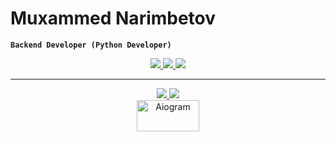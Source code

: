 # Muxammed Narimbetov

**`Backend Developer (Python Developer)`**


<div align="center">

  <a href="mailto:narimbetov00@mail.ru">
    <img src="https://img.shields.io/badge/Gmail-D14836?style=for-the-badge&logo=gmail&logoColor=white" target="_blank" />
  </a>

  <a href="https://t.me/coder_qr/" target="_blank">
    <img src="https://img.shields.io/badge/Telegram-2CA5E0?style=for-the-badge&logo=telegram&logoColor=white" />
  </a>

  <a href="https://www.instagram.com/coder_qr/" target="_blank">
    <img src="https://img.shields.io/badge/Instagram-E4405F?style=for-the-badge&logo=instagram&logoColor=white" />
  </a>
  
</div>

<hr/>

<div align="center">
  <a href="https://skillicons.dev">
    <img src="https://skillicons.dev/icons?i=python,django,fastapi,git,github,postgres,postman,websocket"/>
    <img src="https://skillicons.dev/icons?i=drf,vscode,html,css,pycharm"/>
    <br>
  <img src="https://docs.aiogram.dev/en/latest/_static/logo.png" alt="Aiogram" width="100" height="50"/>

  </a>
</div>
